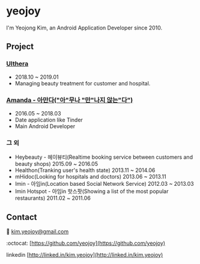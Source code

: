 # yeojoy
I'm Yeojong Kim, an Android Application Developer since 2010.

## Project
### [Ulthera](https://play.google.com/store/apps/details?id=kr.co.ulthera.ulthera)
- 2018.10 ~ 2019.01
- Managing beauty treatment for customer and hospital.

### [Amanda - 아만다("아"무나 "만"나지 않는"다")](https://play.google.com/store/apps/details?id=com.dorsia.amanda)
- 2016.05 ~ 2018.03
- Date application like Tinder
- Main Android Developer

### 그 외
- Heybeauty - 헤이뷰티(Realtime booking service between customers and beauty shops) 2015.09 ~ 2016.05
- Healthon(Tranking user's health state) 2013.11 ~ 2014.06
- mHidoc(Looking for hospitals and doctors) 2013.06 ~ 2013.11
- Imin - 아임in(Location based Social Network Service) 2012.03 ~ 2013.03
- Imin Hotspot - 아임in 핫스팟(Showing a list of the most popular restaurants) 2011.02 ~ 2011.06

## Contact

:email: [kim.yeojoy@gmail.com](mailto:kim.yeojoy@gmail.com)

:octocat: [https://github.com/yeojoy](https://github.com/yeojoy)

linkedin [http://linked.in/kim.yeojoy](http://linked.in/kim.yeojoy)


<!--
## Welcome to GitHub Pages

You can use the [editor on GitHub](https://github.com/yeojoy/yeojoy.github.io/edit/master/index.md) to maintain and preview the content for your website in Markdown files.

Whenever you commit to this repository, GitHub Pages will run [Jekyll](https://jekyllrb.com/) to rebuild the pages in your site, from the content in your Markdown files.

### Support or Contact

[Help](./github_help.md)
-->
